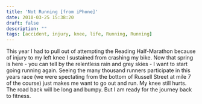 ```yaml
---
title: 'Not Running [from iPhone]'
date: 2010-03-25 15:38:20
draft: false
description: ""
tags: [accident, injury, knee, life, Running, Running]
---
```


This year I had to pull out of attempting the Reading Half-Marathon because of injury to my left knee I sustained from crashing my bike. Now that spring is here - you can tell by the relentless rain and grey skies - I want to start going running again. Seeing the many thousand runners participate in this years race (we were spectating from the bottom of Russell Street at mile 7 of the course) just makes me want to go out and run. My knee still hurts. The road back will be long and bumpy. But I am ready for the journey back to fitness.